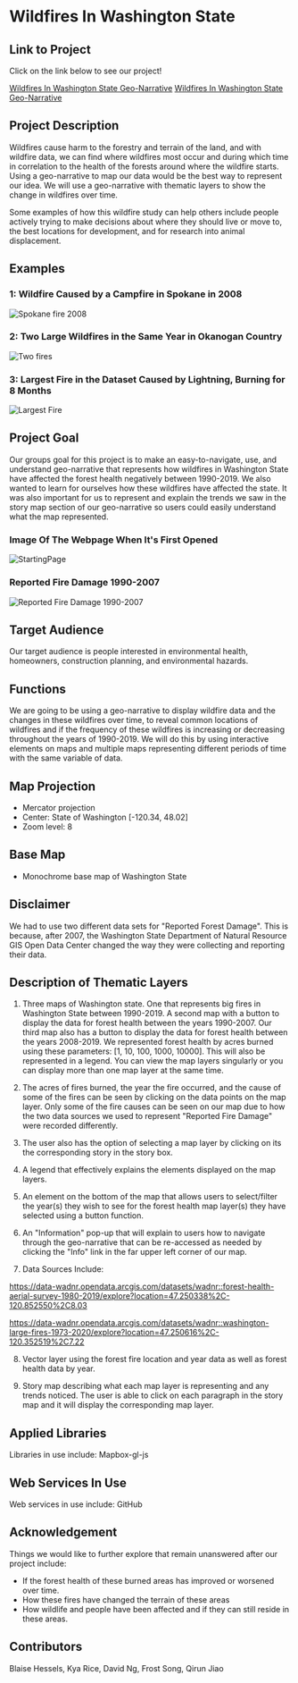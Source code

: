 # Wildfires In Washington State
## Link to Project
Click on the link below to see our project!

[Wildfires In Washington State Geo-Narrative](https://Frostycs.github.io/wildfires_project/index.html)
<a href ="https://Frostycs.github.io/wildfires_project/index.html" target="_blank">Wildfires In Washington State Geo-Narrative</a>
## Project Description
Wildfires cause harm to the forestry and terrain of the land, and with wildfire data, we can find where wildfires most occur and during which time in correlation to the health of the forests around where the wildfire starts. Using a geo-narrative to map our data would be the best way to represent our idea. We will use a geo-narrative with thematic layers to show the change in wildfires over time.

Some examples of how this wildfire study can help others include people actively trying to make decisions about where they should live or move to, the best locations for development, and for research into animal displacement.

## Examples
### 1: Wildfire Caused by a Campfire in Spokane in 2008
![Spokane fire 2008](/imgs/Example_1.PNG)

### 2: Two Large Wildfires in the Same Year in Okanogan Country
![Two fires](/imgs/two_fires_2006.PNG)

### 3: Largest Fire in the Dataset Caused by Lightning, Burning for 8 Months
![Largest Fire](/imgs/Largest.PNG)

## Project Goal
Our groups goal for this project is to make an easy-to-navigate, use, and understand geo-narrative that represents how wildfires in Washington State have affected the forest health negatively between 1990-2019. We also wanted to learn for ourselves how these wildfires have affected the state. It was also important for us to represent and explain the trends we saw in the story map section of our geo-narrative so users could easily understand what the map represented.
### Image Of The Webpage When It's First Opened
![StartingPage](/imgs/StartingPage.png)
### Reported Fire Damage 1990-2007
![Reported Fire Damage 1990-2007](/imgs/1990-2007.png)
## Target Audience
Our target audience is people interested in environmental health, homeowners, construction planning, and environmental hazards.
## Functions
We are going to be using a geo-narrative to display wildfire data and the changes in these wildfires over time, to reveal common locations of wildfires and if the frequency of these wildfires is increasing or decreasing throughout the years of 1990-2019. We will do this by using interactive elements on maps and multiple maps representing different periods of time with the same variable of data.
## Map Projection
  - Mercator projection
  - Center: State of Washington [-120.34, 48.02]
  - Zoom level: 8
## Base Map
  - Monochrome base map of Washington State
## Disclaimer
We had to use two different data sets for "Reported Forest Damage". This is because, after 2007, the Washington State Department of Natural Resource GIS Open Data Center changed the way they were collecting and reporting their data.
## Description of Thematic Layers
1. Three maps of Washington state. One that represents big fires in Washington State between 1990-2019. A second map with a button to display the data for forest health between the years 1990-2007. Our third map also has a button to display the data for forest health between the years 2008-2019. We represented forest health by acres burned using these parameters: [1, 10, 100, 1000, 10000]. This will also be represented in a legend. You can view the map layers singularly or you can display more than one map layer at the same time.

2. The acres of fires burned, the year the fire occurred, and the cause of some of the fires can be seen by clicking on the data points on the map layer. Only some of the fire causes can be seen on our map due to how the two data sources we used to represent "Reported Fire Damage" were recorded differently.

3. The user also has the option of selecting a map layer by clicking on its
the corresponding story in the story box.

4. A legend that effectively explains the elements displayed on the map layers.

5. An element on the bottom of the map that allows users to select/filter the year(s) they wish to see for the forest health map layer(s) they have selected using a button function.

6. An "Information" pop-up that will explain to users how to navigate through the geo-narrative that can be re-accessed as needed by clicking the "Info" link in the far upper left corner of our map.

7. Data Sources Include:

https://data-wadnr.opendata.arcgis.com/datasets/wadnr::forest-health-aerial-survey-1980-2019/explore?location=47.250338%2C-120.852550%2C8.03

https://data-wadnr.opendata.arcgis.com/datasets/wadnr::washington-large-fires-1973-2020/explore?location=47.250616%2C-120.352519%2C7.22

8. Vector layer using the forest fire location and year data as well as forest health data by year.

9. Story map describing what each map layer is representing and any trends noticed. The user is able to click on each paragraph in the story map and it will display the corresponding map layer.
## Applied Libraries
Libraries in use include: Mapbox-gl-js
## Web Services In Use
Web services in use include: GitHub
## Acknowledgement
Things we would like to further explore that remain unanswered after our project include:
- If the forest health of these burned areas has improved or worsened over time.
- How these fires have changed the terrain of these areas
- How wildlife and people have been affected and if they can still reside in these areas.
## Contributors
Blaise Hessels, Kya Rice, David Ng, Frost Song, Qirun Jiao
